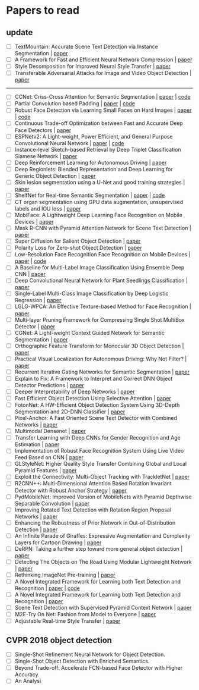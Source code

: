 # Papers to read

## update

- [ ] TextMountain: Accurate Scene Text Detection via Instance Segmentation | [paper](https://arxiv.org/pdf/1811.12786.pdf)
- [ ] A Framework for Fast and Efficient Neural Network Compression | [paper](https://arxiv.org/pdf/1811.12781.pdf)
- [ ] Style Decomposition for Improved Neural Style Transfer | [paper](https://arxiv.org/pdf/1811.12704.pdf)
- [ ] Transferable Adversarial Attacks for Image and Video Object Detection | [paper](https://arxiv.org/pdf/1811.12641.pdf)

----

- [ ] CCNet: Criss-Cross Attention for Semantic Segmentation | [paper](https://arxiv.org/pdf/1811.11721.pdf) | [code](https://github.com/speedinghzl/CCNet)
- [ ] Partial Convolution based Padding | [paper](https://arxiv.org/pdf/1811.11718.pdf) | [code](https://github.com/NVIDIA/partialconv)
- [ ] Robust Face Detection via Learning Small Faces on Hard Images | [paper](https://arxiv.org/pdf/1811.11662.pdf) | [code](https://github.com/bairdzhang/smallhardface)
- [ ] Continuous Trade-off Optimization between Fast and Accurate Deep Face Detectors | [paper](https://arxiv.org/pdf/1811.11582.pdf)
- [ ] ESPNetv2: A Light-weight, Power Efficient, and General Purpose Convolutional Neural Network | [paper](https://arxiv.org/pdf/1811.11431.pdf) | [code](https://github.com/sacmehta/ESPNetv2)
- [ ] Instance-level Sketch-based Retrieval by Deep Triplet Classification Siamese Network | [paper](https://arxiv.org/pdf/1811.11375.pdf)
- [ ] Deep Reinforcement Learning for Autonomous Driving | [paper](https://arxiv.org/pdf/1811.11329.pdf)
- [ ] Deep Regionlets: Blended Representation and Deep Learning for Generic Object Detection | [paper](https://arxiv.org/pdf/1811.11318.pdf)
- [ ] Skin lesion segmentation using a U-Net and good training strategies | [paper](https://arxiv.org/pdf/1811.11314.pdf)
- [ ] ShelfNet for Real-time Semantic Segmentation | [paper](https://arxiv.org/pdf/1811.11254.pdf) | [code](https://github.com/juntang-zhuang/ShelfNet)
- [ ] CT organ segmentation using GPU data augmentation, unsupervised labels and IOU loss | [paper](https://arxiv.org/pdf/1811.11226.pdf)
- [ ] MobiFace: A Lightweight Deep Learning Face Recognition on Mobile Devices | [paper](https://arxiv.org/pdf/1811.11080.pdf)
- [ ] Mask R-CNN with Pyramid Attention Network for Scene Text Detection | [paper](https://arxiv.org/pdf/1811.09058.pdf)
- [ ] Super Diffusion for Salient Object Detection | [paper](https://arxiv.org/pdf/1811.09038.pdf)
- [ ] Polarity Loss for Zero-shot Object Detection | [paper](https://arxiv.org/pdf/1811.08982.pdf)
- [ ] Low-Resolution Face Recognition Face Recognition on Mobile Devices | [paper](https://arxiv.org/pdf/1811.08965.pdf) | [code](https://qmul-tinyface.github.io/)
- [ ] A Baseline for Multi-Label Image Classification Using Ensemble Deep CNN | [paper](https://arxiv.org/pdf/1811.08412.pdf)
- [ ] Deep Convolutional Neural Network for Plant Seedlings Classification | [paper](https://arxiv.org/pdf/1811.08404.pdf)
- [ ] Single-Label Multi-Class Image Classification by Deep Logistic Regression | [paper](https://arxiv.org/pdf/1811.08400.pdf)
- [ ] LGLG-WPCA: An Effective Texture-based Method for Face Recognition | [paper](https://arxiv.org/pdf/1811.08345.pdf)
- [ ] Multi-layer Pruning Framework for Compressing Single Shot MultiBox Detector | [paper](https://arxiv.org/pdf/1811.08342.pdf)
- [ ] CGNet: A Light-weight Context Guided Network for Semantic Segmentation | [paper](https://arxiv.org/pdf/1811.08201.pdf)
- [ ] Orthographic Feature Transform for Monocular 3D Object Detection | [paper](https://arxiv.org/pdf/1811.08188.pdf)
- [ ] Practical Visual Localization for Autonomous Driving: Why Not Filter? | [paper](https://arxiv.org/pdf/1811.08063.pdf)
- [ ] Recurrent Iterative Gating Networks for Semantic Segmentation | [paper](https://arxiv.org/pdf/1811.08043.pdf)
- [ ] Explain to Fix: A Framework to Interpret and Correct DNN Object Detector Predictions | [paper](https://arxiv.org/pdf/1811.08011.pdf)
- [ ] Deeper Interpretability of Deep Networks | [paper](https://arxiv.org/pdf/1811.07807.pdf)
- [ ] Fast Efficient Object Detection Using Selective Attention | [paper](https://arxiv.org/pdf/1811.07502.pdf)
- [ ] FotonNet: A HW-Efficient Object Detection System Using 3D-Depth Segmentation and 2D-DNN Classifier | [paper](https://arxiv.org/pdf/1811.07493.pdf)
- [ ] Pixel-Anchor: A Fast Oriented Scene Text Detector with Combined Networks | [paper](https://arxiv.org/pdf/1811.07432.pdf)
- [ ] Multimodal Densenet | [paper](https://arxiv.org/pdf/1811.07407.pdf)
- [ ] Transfer Learning with Deep CNNs for Gender Recognition and Age Estimation | [paper](https://arxiv.org/pdf/1811.07344.pdf)
- [ ] Implementation of Robust Face Recognition System Using Live Video Feed Based on CNN | [paper](https://arxiv.org/pdf/1811.07339.pdf)
- [ ] GLStyleNet: Higher Quality Style Transfer Combining Global and Local Pyramid Features | [paper](https://arxiv.org/pdf/1811.07260.pdf)
- [ ] Exploit the Connectivity: Multi-Object Tracking with TrackletNet | [paper](https://arxiv.org/pdf/1811.07258.pdf)
- [ ] R2CNN++: Multi-Dimensional Attention Based Rotation Invariant Detector with Robust Anchor Strategy | [paper](https://arxiv.org/pdf/1811.07126.pdf)
- [ ] PydMobileNet: Improved Version of MobileNets with Pyramid Depthwise Separable Convolution | [paper](https://arxiv.org/pdf/1811.07083.pdf)
- [ ] Improving Rotated Text Detection with Rotation Region Proposal Networks | [paper](https://arxiv.org/pdf/1811.07031.pdf)
- [ ] Enhancing the Robustness of Prior Network in Out-of-Distribution Detection | [paper](https://arxiv.org/pdf/1811.07308.pdf)
- [ ] An Infinite Parade of Giraffes: Expressive Augmentation and Complexity Layers for Cartoon Drawing | [paper](https://arxiv.org/pdf/1811.07023.pdf)
- [ ] DeRPN: Taking a further step toward more general object detection | [paper](https://arxiv.org/pdf/1811.06700.pdf)
- [ ] Detecting The Objects on The Road Using Modular Lightweight Network | [paper](https://arxiv.org/pdf/1811.06641.pdf)
- [ ] Rethinking ImageNet Pre-training | [paper](https://arxiv.org/pdf/1811.08883.pdf)
- [ ] A Novel Integrated Framework for Learning both Text Detection and Recognition | [paper](https://arxiv.org/pdf/1811.08728.pdf) | [code](https://github.com/chwilms/AttentionMask)
- [ ] A Novel Integrated Framework for Learning both Text Detection and Recognition | [paper](https://arxiv.org/pdf/1811.08611.pdf)
- [ ] Scene Text Detection with Supervised Pyramid Context Network | [paper](https://arxiv.org/pdf/1811.08605.pdf)
- [ ] M2E-Try On Net: Fashion from Model to Everyone | [paper](https://arxiv.org/pdf/1811.08599.pdf)
- [ ] Adjustable Real-time Style Transfer | [paper](https://arxiv.org/pdf/1811.08560.pdf)

## CVPR 2018 object detection

- [ ] Single-Shot Refinement Neural Network for Object Detection.
- [ ] Single-Shot Object Detection with Enriched Semantics.
- [ ] Beyond Trade-off: Accelerate FCN-based Face Detector with Higher Accuracy.
- [ ] An Analysi
